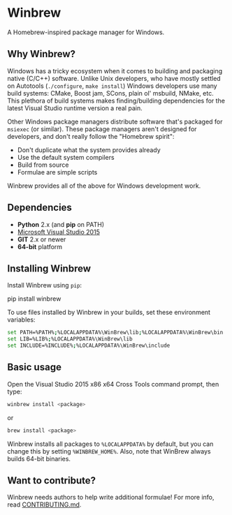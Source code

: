 Winbrew
=======

A Homebrew-inspired package manager for Windows.

Why Winbrew?
------------

Windows has a tricky ecosystem when it comes to building and packaging native
(C/C++) software. Unlike Unix developers, who have mostly settled on Autotools
(`./configure`, `make install`) Windows developers use many build systems:
CMake, Boost jam, SCons, plain ol' msbuild, NMake, etc. This plethora of build
systems makes finding/building dependencies for the latest Visual Studio
runtime version a real pain. 

Other Windows package managers distribute software that's packaged for
`msiexec` (or similar). These package managers aren't designed for developers,
and don't really follow the "Homebrew spirit":

* Don't duplicate what the system provides already
* Use the default system compilers
* Build from source
* Formulae are simple scripts

Winbrew provides all of the above for Windows development work.

Dependencies
------------
* **Python** 2.x (and **pip** on PATH)
* [Microsoft Visual Studio 2015](http://www.visualstudio.com/)
* **GIT** 2.x or newer
* **64-bit** platform

Installing Winbrew
------------------

Install Winbrew using `pip`:

pip install winbrew    

To use files installed by Winbrew in your builds, set these environment variables:

```sh
set PATH=%PATH%;%LOCALAPPDATA%\WinBrew\lib;%LOCALAPPDATA%\WinBrew\bin
set LIB=%LIB%;%LOCALAPPDATA%\WinBrew\lib
set INCLUDE=%INCLUDE%;%LOCALAPPDATA%\WinBrew\include
```

Basic usage
-----------

Open the Visual Studio 2015 x86 x64 Cross Tools command prompt, then type:

```sh
winbrew install <package>
```

or

```sh
brew install <package>
```

Winbrew installs all packages to `%LOCALAPPDATA%` by default, but you can
change this by setting `%WINBREW_HOME%`. Also, note that WinBrew always
builds 64-bit binaries.


Want to contribute?
-------------------

Winbrew needs authors to help write additional formulae! For more info, read
[CONTRIBUTING.md](https://github.com/mfichman/winbrew/blob/master/CONTRIBUTING.md).

